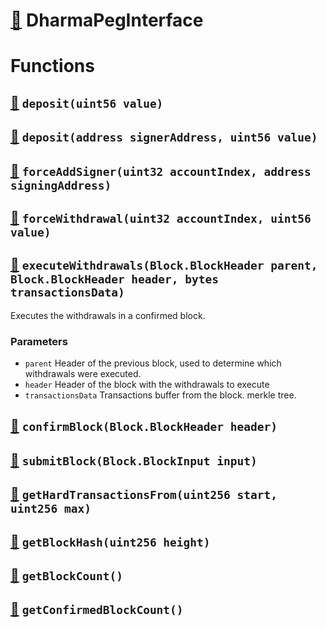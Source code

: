 # [🔗](/contracts/interfaces/DharmaPegInterface.sol#L7) DharmaPegInterface
# Functions
## [🔗](/contracts/interfaces/DharmaPegInterface.sol#L11) `deposit(uint56 value)`

## [🔗](/contracts/interfaces/DharmaPegInterface.sol#L13) `deposit(address signerAddress, uint56 value)`

## [🔗](/contracts/interfaces/DharmaPegInterface.sol#L15) `forceAddSigner(uint32 accountIndex, address signingAddress)`

## [🔗](/contracts/interfaces/DharmaPegInterface.sol#L19) `forceWithdrawal(uint32 accountIndex, uint56 value)`

## [🔗](/contracts/interfaces/DharmaPegInterface.sol#L21) `executeWithdrawals(Block.BlockHeader parent, Block.BlockHeader header, bytes transactionsData)`

Executes the withdrawals in a confirmed block.




### Parameters
* `parent` Header of the previous block, used to determine which withdrawals were executed.
* `header` Header of the block with the withdrawals to execute
* `transactionsData` Transactions buffer from the block.
merkle tree.

## [🔗](/contracts/interfaces/DharmaPegInterface.sol#L34) `confirmBlock(Block.BlockHeader header)`

## [🔗](/contracts/interfaces/DharmaPegInterface.sol#L36) `submitBlock(Block.BlockInput input)`

## [🔗](/contracts/interfaces/DharmaPegInterface.sol#L38) `getHardTransactionsFrom(uint256 start, uint256 max)`

## [🔗](/contracts/interfaces/DharmaPegInterface.sol#L42) `getBlockHash(uint256 height)`

## [🔗](/contracts/interfaces/DharmaPegInterface.sol#L44) `getBlockCount()`

## [🔗](/contracts/interfaces/DharmaPegInterface.sol#L46) `getConfirmedBlockCount()`

